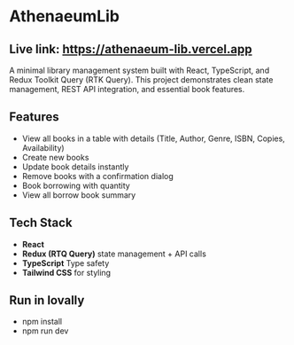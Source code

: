 # AthenaeumLib

## Live link: https://athenaeum-lib.vercel.app

A minimal library management system built with React, TypeScript, and Redux Toolkit Query (RTK Query).
This project demonstrates clean state management, REST API integration, and essential book features.


## Features

- View all books in a table with details (Title, Author, Genre, ISBN, Copies, Availability)
- Create new books
- Update book details instantly
- Remove books with a confirmation dialog
- Book borrowing with quantity
- View all borrow book summary
  

## Tech Stack
- **React**
- **Redux (RTQ Query)** state management + API calls
- **TypeScript** Type safety
- **Tailwind CSS** for styling
  

## Run in lovally
- npm install
- npm run dev

  
